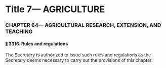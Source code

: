 
# Title 7— AGRICULTURE
### CHAPTER 64— AGRICULTURAL RESEARCH, EXTENSION, AND TEACHING
#### § 3316. Rules and regulations

The Secretary is authorized to issue such rules and regulations as the Secretary deems necessary to carry out the provisions of this chapter.
